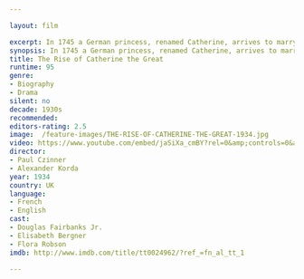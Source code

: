 ```yaml
---

layout: film

excerpt: In 1745 a German princess, renamed Catherine, arrives to marry Grand Duke Peter of Russia, whom she initially likes. But his suspicious, unstable nature gradually estranges them, and Peter finds solace with pretty courtiers. Catherine invents her own (fictitious) lovers, temporarily improving matters. Alas, accession to the throne brings out the worst in Peter, and loyal Catherine is urged to assume power.
synopsis: In 1745 a German princess, renamed Catherine, arrives to marry Grand Duke Peter of Russia, whom she initially likes. But his suspicious, unstable nature gradually estranges them, and Peter finds solace with pretty courtiers. Catherine invents her own (fictitious) lovers, temporarily improving matters. Alas, accession to the throne brings out the worst in Peter, and loyal Catherine is urged to assume power.
title: The Rise of Catherine the Great
runtime: 95
genre: 
- Biography
- Drama
silent: no
decade: 1930s
recommended: 
editors-rating: 2.5
image:  /feature-images/THE-RISE-OF-CATHERINE-THE-GREAT-1934.jpg  
video: https://www.youtube.com/embed/jaSiXa_cmBY?rel=0&amp;controls=0&amp;showinfo=0
director: 
- Paul Czinner
- Alexander Korda
year: 1934
country: UK
language: 
- French 
- English
cast:
- Douglas Fairbanks Jr.
- Elisabeth Bergner
- Flora Robson
imdb: http://www.imdb.com/title/tt0024962/?ref_=fn_al_tt_1

---
```

